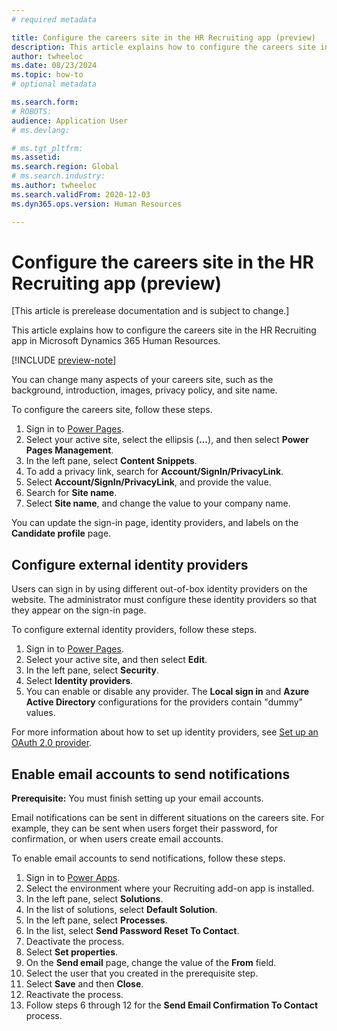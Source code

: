 ```yaml
---
# required metadata

title: Configure the careers site in the HR Recruiting app (preview)
description: This article explains how to configure the careers site in the HR Recruiting app in Microsoft Dynamics 365 Human Resources.
author: twheeloc
ms.date: 08/23/2024
ms.topic: how-to
# optional metadata

ms.search.form: 
# ROBOTS: 
audience: Application User
# ms.devlang: 

# ms.tgt_pltfrm: 
ms.assetid: 
ms.search.region: Global
# ms.search.industry: 
ms.author: twheeloc
ms.search.validFrom: 2020-12-03
ms.dyn365.ops.version: Human Resources

---
```


# Configure the careers site in the HR Recruiting app (preview)

[This article is prerelease documentation and is subject to change.]

This article explains how to configure the careers site in the HR Recruiting app in Microsoft Dynamics 365 Human Resources.

[!INCLUDE [preview-note](~/../shared-content/shared/preview-includes/preview-note-d365.md)]

You can change many aspects of your careers site, such as the background, introduction, images, privacy policy, and site name.

To configure the careers site, follow these steps.

1. Sign in to [Power Pages](https://make.powerpages.microsoft.com/).
1. Select your active site, select the ellipsis (**&hellip;**), and then select **Power Pages Management**.
1. In the left pane, select **Content Snippets**.
1. To add a privacy link, search for **Account/SignIn/PrivacyLink**.
1. Select **Account/SignIn/PrivacyLink**, and provide the value.
1. Search for **Site name**.
1. Select **Site name**, and change the value to your company name.

You can update the sign-in page, identity providers, and labels on the **Candidate profile** page.

## Configure external identity providers

Users can sign in by using different out-of-box identity providers on the website. The administrator must configure these identity providers so that they appear on the sign-in page.

To configure external identity providers, follow these steps.

1. Sign in to [Power Pages](https://make.powerpages.microsoft.com/).
1. Select your active site, and then select **Edit**.
1. In the left pane, select **Security**.
1. Select **Identity providers**.
1. You can enable or disable any provider. The **Local sign in** and **Azure Active Directory** configurations for the providers contain "dummy" values.

For more information about how to set up identity providers, see [Set up an OAuth 2.0 provider](/power-pages/security/authentication/oauth2-provider).

## Enable email accounts to send notifications

**Prerequisite:** You must finish setting up your email accounts.

Email notifications can be sent in different situations on the careers site. For example, they can be sent when users forget their password, for confirmation, or when users create email accounts.

To enable email accounts to send notifications, follow these steps.

1. Sign in to [Power Apps](https://make.powerapps.com/).
1. Select the environment where your Recruiting add-on app is installed.
1. In the left pane, select **Solutions**.
1. In the list of solutions, select **Default Solution**.
1. In the left pane, select **Processes**.
1. In the list, select **Send Password Reset To Contact**.
1. Deactivate the process.
1. Select **Set properties**.
1. On the **Send email** page, change the value of the **From** field.
1. Select the user that you created in the prerequisite step.
1. Select **Save** and then **Close**.
1. Reactivate the process.
1. Follow steps 6 through 12 for the **Send Email Confirmation To Contact** process.
